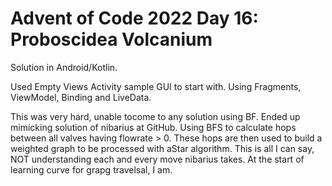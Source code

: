 # Advent of Code 2022 Day 16: Proboscidea Volcanium

Solution in Android/Kotlin.

Used Empty Views Activity sample GUI to start with.
Using Fragments, ViewModel, Binding and LiveData.

This was very hard, unable tocome to any solution using BF. 
Ended up mimicking solution of nibarius at GitHub.
Using BFS to calculate hops between all valves having flowrate > 0.
These hops are then used to build a weighted graph to be processed with aStar algorithm.
This is all I can say, NOT understanding each and every move nibarius takes.
At the start of learning curve for grapg travelsal, I am.